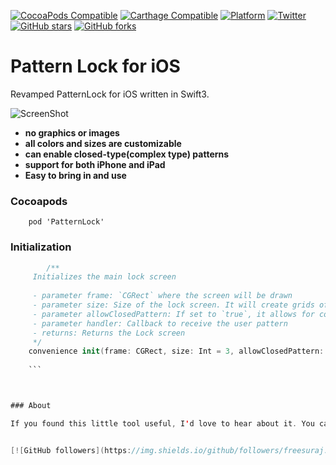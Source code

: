 [![CocoaPods Compatible](https://img.shields.io/cocoapods/v/PatternLock.svg)](http://cocoadocs.org/docsets/PatternLock/)
[![Carthage Compatible](https://img.shields.io/badge/Carthage-compatible-4BC51D.svg?style=flat)](https://github.com/Carthage/Carthage)
[![Platform](https://img.shields.io/cocoapods/p/PatternLock.svg?style=flat)](http://cocoadocs.org/docsets/PatternLock)
[![Twitter](https://img.shields.io/badge/twitter-@iosCook-blue.svg?style=flat)](http://twitter.com/iosCook)
[![GitHub stars](https://img.shields.io/github/stars/freesuraj/patternlock.svg?style=social&label=Star)](https://github.com/freesuraj/SPPatternlock)
[![GitHub forks](https://img.shields.io/github/forks/freesuraj/patternlock.svg?style=social&label=Fork)](https://github.com/freesuraj/SPPatternlock)

Pattern Lock for iOS
========================
Revamped PatternLock for iOS written in Swift3.

![ScreenShot](https://github.com/freesuraj/SPPatternLock/blob/Swift/Examples/patternLock.png?raw=true)


* **no graphics or images**
* **all colors and sizes are customizable**
* **can enable closed-type(complex type) patterns**
* **support for both iPhone and iPad**
* **Easy to bring in and use**

### Cocoapods
		pod 'PatternLock'
### Initialization

```swift
		/**
     Initializes the main lock screen
     
     - parameter frame: `CGRect` where the screen will be drawn
     - parameter size: Size of the lock screen. It will create grids of size X size. Default value is 3
     - parameter allowClosedPattern: If set to `true`, it allows for complicated pattern. Otherwise a circle can't be used twice for a pattern
     - parameter handler: Callback to receive the user pattern
     - returns: Returns the Lock screen
     */
    convenience init(frame: CGRect, size: Int = 3, allowClosedPattern: Bool = true, handler: PatternHandlerBlock? = nil)
    
    ```



### About

If you found this little tool useful, I'd love to hear about it. You can also follow me on Twitter at [@iosCook](https://twitter.com/ioscook)


[![GitHub followers](https://img.shields.io/github/followers/freesuraj.svg?style=social&label=Follow)](https://github.com/freesuraj)